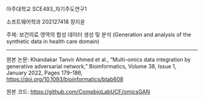 아주대학교 SCE493_자기주도연구1

소프트웨어학과 202127418 장지윤

주제: 보건의료 영역의 합성 데이터 생성 및 분석
(Generation and analysis of the synthetic data in health care domain)

---

원본 논문: Khandakar Tanvir Ahmed et al., “Multi-omics data integration by generative adversarial network,” Bioinformatics, Volume 38, Issue 1, January 2022, Pages 179–186, https://doi.org/10.1093/bioinformatics/btab608

원본 코드: https://github.com/CompbioLabUCF/omicsGAN
